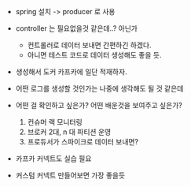 
- spring 설치 -> producer 로 사용
- controller 는 필요없을것 같은데..? 아닌가
  - 컨트롤러로 데이터 보내면 간편하긴 하겠다.
  - 아니면 테스트 코드로 데이터 생성해도 좋을 듯.
- 생성해서 도커 카프카에 일단 적재하자.
- 어떤 로그를 생성할 것인가는 나중에 생각해도 될 것 같은데

- 어떤 걸 확인하고 싶은가? 어떤 배운것을 보여주고 싶은가?
  1. 컨슈머 랙 모니터링
  2. 브로커 2대, n 대 파티션 운영 
  3. 프로듀서가 스파이크로 데이터 보내면?
- 카프카 커넥트도 실습 필요
- 커스텀 커넥트 만들어보면 가장 좋을듯